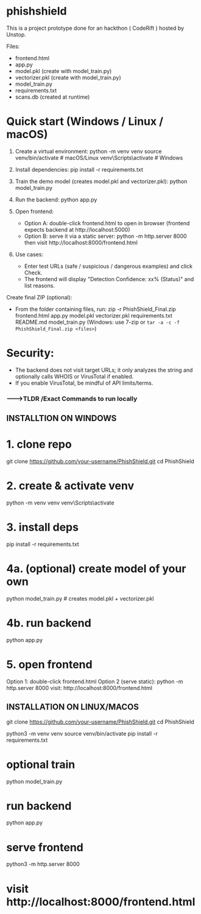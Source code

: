 # phishshield
This is a project prototype done for an hackthon ( CodeRift ) hosted by Unstop.

Files:
- frontend.html
- app.py
- model.pkl (create with model_train.py)
- vectorizer.pkl (create with model_train.py)
- model_train.py
- requirements.txt
- scans.db (created at runtime)

# Quick start (Windows / Linux / macOS)
1. Create a virtual environment:
   python -m venv venv
   source venv/bin/activate   # macOS/Linux
   venv\Scripts\activate      # Windows

2. Install dependencies:
   pip install -r requirements.txt

3. Train the demo model (creates model.pkl and vectorizer.pkl):
   python model_train.py

4. Run the backend:
   python app.py

5. Open frontend:
   - Option A: double-click frontend.html to open in browser (frontend expects backend at http://localhost:5000)
   - Option B: serve it via a static server:
       python -m http.server 8000
     then visit http://localhost:8000/frontend.html

6. Use cases:
   - Enter test URLs (safe / suspicious / dangerous examples) and click Check.
   - The frontend will display "Detection Confidence: xx% (Status)" and list reasons.

Create final ZIP (optional):
- From the folder containing files, run:
  zip -r PhishShield_Final.zip frontend.html app.py model.pkl vectorizer.pkl requirements.txt README.md model_train.py
  (Windows: use 7-zip or `tar -a -c -f PhishShield_Final.zip <files>`)

# Security:
- The backend does not visit target URLs; it only analyzes the string and optionally calls WHOIS or VirusTotal if enabled.
- If you enable VirusTotal, be mindful of API limits/terms.

### --->TLDR /Exact Commands to run locally

## INSTALLTION ON WINDOWS
# 1. clone repo
git clone https://github.com/your-username/PhishShield.git
cd PhishShield

# 2. create & activate venv
python -m venv venv
venv\Scripts\activate

# 3. install deps
pip install -r requirements.txt

# 4a. (optional) create model of your own
python model_train.py   # creates model.pkl + vectorizer.pkl

# 4b. run backend
python app.py

# 5. open frontend
Option 1: double-click frontend.html
Option 2 (serve static):
python -m http.server 8000
visit: http://localhost:8000/frontend.html

## INSTALLATION ON LINUX/MACOS
git clone https://github.com/your-username/PhishShield.git
cd PhishShield

python3 -m venv venv
source venv/bin/activate
pip install -r requirements.txt

# optional train
python model_train.py

# run backend
python app.py

# serve frontend
python3 -m http.server 8000
# visit http://localhost:8000/frontend.html


